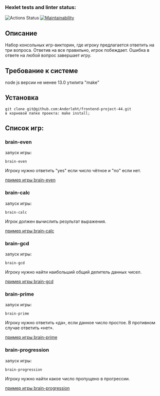 ### Hexlet tests and linter status:
![Actions Status](https://github.com/Anderleht/frontend-project-44/workflows/hexlet-check/badge.svg)
[![Maintainability](https://api.codeclimate.com/v1/badges/32531ba17ae674f00aee/maintainability)](https://codeclimate.com/github/Anderleht/frontend-project-44/maintainability)
## Описание
Набор консольных игр-викторин, где игроку предлагается ответить на три вопроса. Ответив на все правильно, игрок побеждает. Ошибка в ответе на любой вопрос завершает игру. 
## Требование к системе
node js версии не менее 13.0
утилита "make"
## Установка
```
git clone git@github.com:Anderleht/frontend-project-44.git
в корневой папке проекта: make install;
```
## Список игр:

### brain-even
запуск игры:
```
brain-even
```
Игроку нужно ответить "yes" если число чётное и "no" если нет.

[пример игры brain-even](https://asciinema.org/a/H5AhKbsEg2kQ9GlPhZCzzTInl)


### brain-сalc
запуск игры:
```
brain-calc
```
Игрок должен вычислить результат выражения.

[пример игры brain-calc](https://asciinema.org/a/kc57LshDkiXiFCwyB7Q5JNpdx)

### brain-gcd
запуск игры:
```
brain-gcd
```
Игроку нужно найти наибольший общий делитель данных чисел.

[пример игры brain-gcd](https://asciinema.org/a/X3OSVeLZCtee30gLIhMrBVUcF)

### brain-prime
запуск игры:
```
brain-prime
```
Игроку нужно ответить «да», если данное число простое. В противном случае ответить «нет».

[пример игры brain-prime](https://asciinema.org/a/dTDs3BpeTmDbLeL1vyJudw52I)

### brain-progression
запуск игры:
```
brain-progression
```
Игроку нужно найти какое число пропущено в прогрессии.

[пример игры brain-progression](https://asciinema.org/a/WanPrBnsYbEjqiupZqSESv8Fk)
